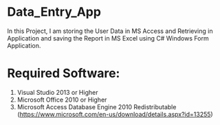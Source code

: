 # Data_Entry_App

In this Project, I am storing the User Data in MS Access and Retrieving in Application and saving the Report in MS Excel using C# Windows Form Application.


# Required Software:
1. Visual Studio 2013 or Higher
2. Microsoft Office 2010 or Higher
3. Microsoft Access Database Engine 2010 Redistributable (https://www.microsoft.com/en-us/download/details.aspx?id=13255)
